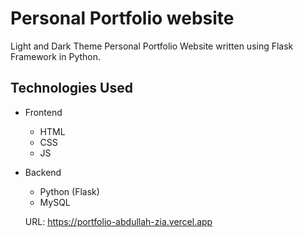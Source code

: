 # Personal Portfolio website

Light and Dark Theme Personal Portfolio Website written using Flask Framework in Python.

## Technologies Used
- Frontend
    - HTML
    - CSS
    - JS

- Backend
    - Python (Flask)
    - MySQL

  URL: https://portfolio-abdullah-zia.vercel.app